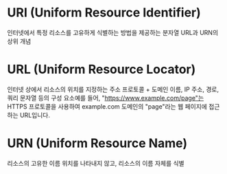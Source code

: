# URI (Uniform Resource Identifier)
인터넷에서 특정 리소스를 고유하게 식별하는 방법을 제공하는 분자열
URL과 URN의 상위 개념


# URL (Uniform Resource Locator)
인터넷 상에서 리소스의 위치를 지정하는 주소
프로토콜 + 도메인 이름, IP 주소, 경로, 쿼리 문자열 등의 구성 요소예를 들어, "https://www.example.com/page"는 HTTPS 프로토콜을 사용하여 example.com 도메인의 "page"라는 웹 페이지에 접근하는 URL입니다.

# URN (Uniform Resource Name)
리소스의 고유한 이름
위치를 나타내지 않고, 리소스의 이름 자체를 식별
